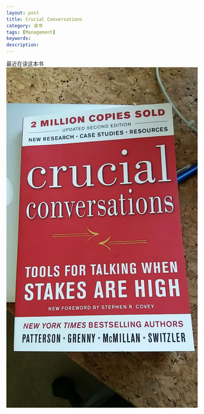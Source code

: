 ```yaml
---
layout: post
title: Crucial Conversations
category: 读书
tags: [Management] 
keywords: 
description: 
---
```


最近在读这本书
![Crucial Conversations](/uploads/2016/crucial_conversations_cover.jpg)
